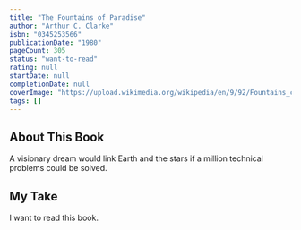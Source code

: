 ```yaml
---
title: "The Fountains of Paradise"
author: "Arthur C. Clarke"
isbn: "0345253566"
publicationDate: "1980"
pageCount: 305
status: "want-to-read"
rating: null
startDate: null
completionDate: null
coverImage: "https://upload.wikimedia.org/wikipedia/en/9/92/Fountains_copy.jpg"
tags: []
---
```


## About This Book

A visionary dream would link Earth and the stars if a million technical problems could be solved.

## My Take

I want to read this book.
